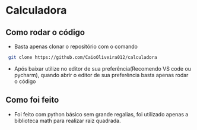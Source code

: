 # Calculadora
## Como rodar o código
- Basta apenas clonar o repositório com o comando
 ```bash
  git clone https://github.com/CaioOliveira012/calculadora
```
- Após baixar utilize no editor de sua preferência(Recomendo VS code ou pycharm), quando abrir o editor de sua preferência basta apenas rodar o código
## Como foi feito
- Foi feito com python básico sem grande regalias, foi utilizado apenas a biblioteca math para realizar raiz quadrada.

